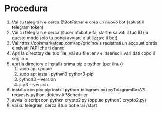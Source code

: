 # Procedura
1. Vai su telegram e cerca @BotFather e crea un nuovo bot (salvati il telegram token)
2. Vai su telegram e cerca @userinfobot e fai start e salvati il tuo ID (in questo modo solo tu potrai avviare e utilizzare il bot)
3. Vai https://coinmarketcap.com/api/pricing/ e registrati un account gratis e salvati l'API che ti danno
4. Apri la directory del tuo file, vai sul file .env e inserisci i vari dati dopo il segno =
5. apri la directory e installa prima pip e python (per linux)
   1. sudo apt update
   2. sudo apt install python3 python3-pip
   3. python3 --version
   4. pip3 --version
6. installa con pip: pip install python-telegram-bot pyTelegramBotAPI requests python-dotenv APScheduler
7. avvia lo script con python crypto2.py (oppure python3 crypto2.py)
8. vai su telegram, cerca il tuo bot e fai /start
